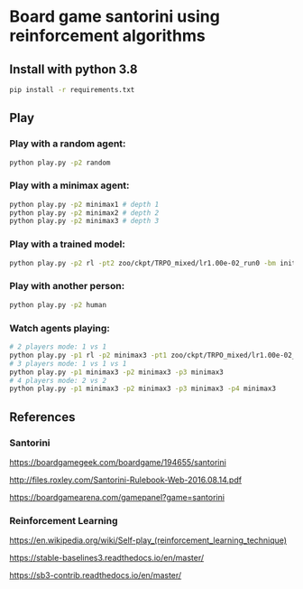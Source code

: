 # Board game santorini using reinforcement algorithms

## Install with python 3.8

```bash
pip install -r requirements.txt
```

## Play
### Play with a random agent:

```bash
python play.py -p2 random
```


### Play with a minimax agent:

```bash
python play.py -p2 minimax1 # depth 1
python play.py -p2 minimax2 # depth 2
python play.py -p2 minimax3 # depth 3
```

### Play with a trained model: 
```bash
python play.py -p2 rl -pt2 zoo/ckpt/TRPO_mixed/lr1.00e-02_run0 -bm init-random
```

### Play with another person:
```bash
python play.py -p2 human
```

### Watch agents playing:
```bash
# 2 players mode: 1 vs 1
python play.py -p1 rl -p2 minimax3 -pt1 zoo/ckpt/TRPO_mixed/lr1.00e-02_run0 -bm init-random
# 3 players mode: 1 vs 1 vs 1
python play.py -p1 minimax3 -p2 minimax3 -p3 minimax3
# 4 players mode: 2 vs 2
python play.py -p1 minimax3 -p2 minimax3 -p3 minimax3 -p4 minimax3
```


## References

### Santorini
https://boardgamegeek.com/boardgame/194655/santorini

http://files.roxley.com/Santorini-Rulebook-Web-2016.08.14.pdf

https://boardgamearena.com/gamepanel?game=santorini

### Reinforcement Learning

https://en.wikipedia.org/wiki/Self-play_(reinforcement_learning_technique)

https://stable-baselines3.readthedocs.io/en/master/

https://sb3-contrib.readthedocs.io/en/master/
